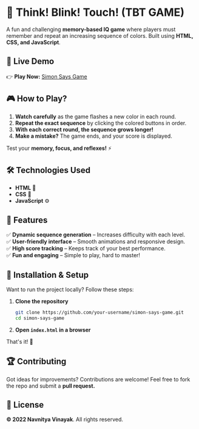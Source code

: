 # 🧠 Think! Blink! Touch! (TBT GAME) 

A fun and challenging **memory-based IQ game** where players must remember and repeat an increasing sequence of colors. Built using **HTML, CSS, and JavaScript**.  

## 🚀 Live Demo  
👉 **Play Now:** [Simon Says Game](https://simon-says-game-ten.vercel.app/)  

## 🎮 How to Play?  
1. **Watch carefully** as the game flashes a new color in each round.  
2. **Repeat the exact sequence** by clicking the colored buttons in order.  
3. **With each correct round, the sequence grows longer!**  
4. **Make a mistake?** The game ends, and your score is displayed.  

Test your **memory, focus, and reflexes!** ⚡  

## 🛠️ Technologies Used  
- **HTML** 🎨  
- **CSS** 💅  
- **JavaScript** ⚙️    

## 📌 Features  
✅ **Dynamic sequence generation** – Increases difficulty with each level.  
✅ **User-friendly interface** – Smooth animations and responsive design.  
✅ **High score tracking** – Keeps track of your best performance.  
✅ **Fun and engaging** – Simple to play, hard to master!  

## 📂 Installation & Setup  
Want to run the project locally? Follow these steps:  
1. **Clone the repository**  
   ```bash
   git clone https://github.com/your-username/simon-says-game.git
   cd simon-says-game
   ```
2. **Open `index.html` in a browser**  

That's it! 🎉  

## 🏆 Contributing  
Got ideas for improvements? Contributions are welcome! Feel free to fork the repo and submit a **pull request.**  

## 📜 License  
**© 2022 Navnitya Vinayak**. All rights reserved.  
